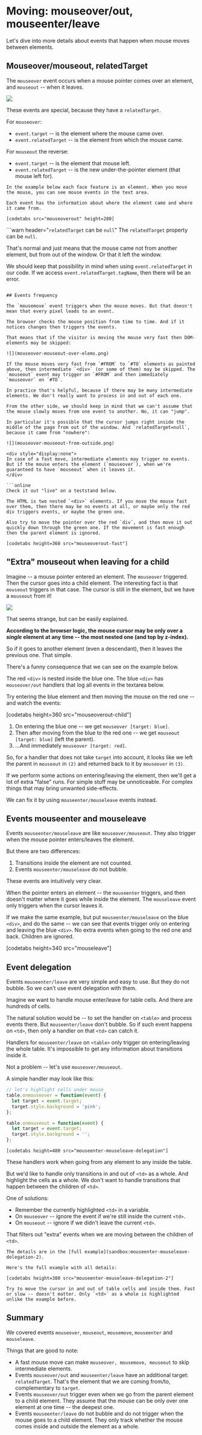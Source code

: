 # Moving: mouseover/out, mouseenter/leave

Let's dive into more details about events that happen when mouse moves between elements.

## Mouseover/mouseout, relatedTarget

The `mouseover` event occurs when a mouse pointer comes over an element, and `mouseout` -- when it leaves.

![](mouseover-mouseout.png)

These events are special, because they have a `relatedTarget`.

For `mouseover`:

- `event.target` -- is the element where the mouse came over.
- `event.relatedTarget` -- is the element from which the mouse came.

For `mouseout` the reverse:

- `event.target` -- is the element that mouse left.
- `event.relatedTarget` -- is the new under-the-pointer element (that mouse left for).

```online
In the example below each face feature is an element. When you move the mouse, you can see mouse events in the text area.

Each event has the information about where the element came and where it came from.

[codetabs src="mouseoverout" height=280]
```

```warn header="`relatedTarget` can be `null`"
The `relatedTarget` property can be `null`.

That's normal and just means that the mouse came not from another element, but from out of the window. Or that it left the window.

We should keep that possibility in mind when using `event.relatedTarget` in our code. If we access `event.relatedTarget.tagName`, then there will be an error.
```

## Events frequency

The `mousemove` event triggers when the mouse moves. But that doesn't mean that every pixel leads to an event.

The browser checks the mouse position from time to time. And if it notices changes then triggers the events.

That means that if the visitor is moving the mouse very fast then DOM-elements may be skipped:

![](mouseover-mouseout-over-elems.png)

If the mouse moves very fast from `#FROM` to `#TO` elements as painted above, then intermediate `<div>` (or some of them) may be skipped. The `mouseout` event may trigger on `#FROM` and then immediately `mouseover` on `#TO`.

In practice that's helpful, because if there may be many intermediate elements. We don't really want to process in and out of each one.

From the other side, we should keep in mind that we can't assume that the mouse slowly moves from one event to another. No, it can "jump".

In particular it's possible that the cursor jumps right inside the middle of the page from out of the window. And `relatedTarget=null`, because it came from "nowhere":

![](mouseover-mouseout-from-outside.png)

<div style="display:none">
In case of a fast move, intermediate elements may trigger no events. But if the mouse enters the element (`mouseover`), when we're guaranteed to have `mouseout` when it leaves it.
</div>

```online
Check it out "live" on a teststand below.

The HTML is two nested `<div>` elements. If you move the mouse fast over them, then there may be no events at all, or maybe only the red div triggers events, or maybe the green one.

Also try to move the pointer over the red `div`, and then move it out quickly down through the green one. If the movement is fast enough then the parent element is ignored.

[codetabs height=360 src="mouseoverout-fast"]
```

## "Extra" mouseout when leaving for a child

Imagine -- a mouse pointer entered an element. The `mouseover` triggered. Then the cursor goes into a child element. The interesting fact is that `mouseout` triggers in that case. The cursor is still in the element, but we have a `mouseout` from it!

![](mouseover-to-child.png)

That seems strange, but can be easily explained.

**According to the browser logic, the mouse cursor may be only over a *single* element at any time -- the most nested one (and top by z-index).**

So if it goes to another element (even a descendant), then it leaves the previous one. That simple.

There's a funny consequence that we can see on the example below.

The red `<div>` is nested inside the blue one. The blue `<div>` has `mouseover/out` handlers that log all events in the textarea below.

Try entering the blue element and then moving the mouse on the red one -- and watch the events:

[codetabs height=360 src="mouseoverout-child"]

1. On entering the blue one -- we get `mouseover [target: blue]`.
2. Then after moving from the blue to the red one -- we get `mouseout [target: blue]` (left the parent).
3. ...And immediately `mouseover [target: red]`.

So, for a handler that does not take `target` into account, it looks like we left the parent in `mouseout` in `(2)` and returned back to it by `mouseover` in `(3)`.

If we perform some actions on entering/leaving the element, then we'll get a lot of extra "false" runs. For simple stuff may be unnoticeable. For complex things that may bring unwanted side-effects.

We can fix it by using `mouseenter/mouseleave` events instead.

## Events mouseenter and mouseleave

Events `mouseenter/mouseleave` are like `mouseover/mouseout`. They also trigger when the mouse pointer enters/leaves the element.

But there are two differences:

1. Transitions inside the element are not counted.
2. Events `mouseenter/mouseleave` do not bubble.

These events are intuitively very clear.

When the pointer enters an element -- the `mouseenter` triggers, and then doesn't matter where it goes while inside the element. The `mouseleave` event only triggers when the cursor leaves it.

If we make the same example, but put `mouseenter/mouseleave` on the blue `<div>`, and do the same -- we can see that events trigger only on entering and leaving the blue `<div>`. No extra events when going to the red one and back. Children are ignored.

[codetabs height=340 src="mouseleave"]

## Event delegation

Events `mouseenter/leave` are very simple and easy to use. But they do not bubble. So we can't use event delegation with them.

Imagine we want to handle mouse enter/leave for table cells. And there are hundreds of cells.

The natural solution would be -- to set the handler on `<table>` and process events there. But `mouseenter/leave` don't bubble. So if such event happens on `<td>`, then only a handler on that `<td>` can catch it.

Handlers for `mouseenter/leave` on `<table>` only trigger on entering/leaving the whole table. It's impossible to get any information about transitions inside it.

Not a problem -- let's use `mouseover/mouseout`.

A simple handler may look like this:

```js
// let's highlight cells under mouse
table.onmouseover = function(event) {
  let target = event.target;
  target.style.background = 'pink';
};

table.onmouseout = function(event) {
  let target = event.target;
  target.style.background = '';
};
```

```online
[codetabs height=480 src="mouseenter-mouseleave-delegation"]
```

These handlers work when going from any element to any inside the table.

But we'd like to handle only transitions in and out of `<td>` as a whole. And highlight the cells as a whole. We don't want to handle transitions that happen between the children of `<td>`.

One of solutions:

- Remember the currently highlighted `<td>` in a variable.
- On `mouseover` -- ignore the event if we're still inside the current `<td>`.
- On `mouseout` -- ignore if we didn't leave the current `<td>`.

That filters out "extra" events when we are moving between the children of `<td>`.

```offline
The details are in the [full example](sandbox:mouseenter-mouseleave-delegation-2).
```

```online
Here's the full example with all details:

[codetabs height=380 src="mouseenter-mouseleave-delegation-2"]

Try to move the cursor in and out of table cells and inside them. Fast or slow -- doesn't matter. Only `<td>` as a whole is highlighted unlike the example before.
```


## Summary

We covered events `mouseover`, `mouseout`, `mousemove`, `mouseenter` and `mouseleave`.

Things that are good to note:

- A fast mouse move can make `mouseover, mousemove, mouseout` to skip intermediate elements.
- Events `mouseover/out` and `mouseenter/leave` have an additional target: `relatedTarget`. That's the element that we are coming from/to, complementary to `target`.
- Events `mouseover/out` trigger even when we go from the parent element to a child element. They assume that the mouse can be only over one element at one time -- the deepest one.
- Events `mouseenter/leave` do not bubble and do not trigger when the mouse goes to a child element. They only track whether the mouse comes inside and outside the element as a whole.
